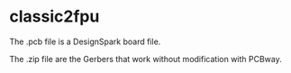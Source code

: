# classic2fpu

The .pcb file is a DesignSpark board file.

The .zip file are the Gerbers that work without modification with PCBway.
